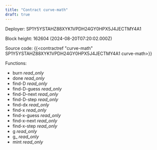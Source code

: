```yaml
---
title: "Contract curve-math"
draft: true
---
```

Deployer: SP1Y5YSTAHZ88XYK1VPDH24GY0HPX5J4JECTMY4A1


 



Block height: 162604 (2024-08-20T07:20:02.000Z)

Source code: {{<contractref "curve-math" SP1Y5YSTAHZ88XYK1VPDH24GY0HPX5J4JECTMY4A1 curve-math>}}

Functions:

* burn _read_only_
* done _read_only_
* find-D _read_only_
* find-D-guess _read_only_
* find-D-next _read_only_
* find-D-step _read_only_
* find-dx _read_only_
* find-x _read_only_
* find-x-guess _read_only_
* find-x-next _read_only_
* find-x-step _read_only_
* g _read_only_
* g_ _read_only_
* mint _read_only_
